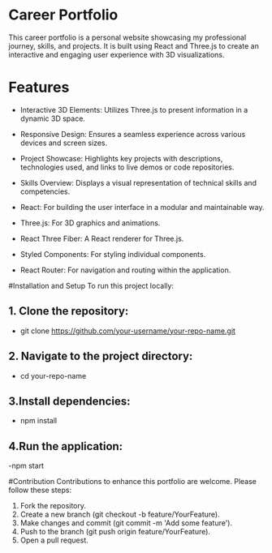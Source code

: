 # Career Portfolio

This career portfolio is a personal website showcasing my professional journey, skills, and projects. It is built using React and Three.js to create an interactive and engaging user experience with 3D visualizations.

# Features
- Interactive 3D Elements: Utilizes Three.js to present information in a dynamic 3D space.
- Responsive Design: Ensures a seamless experience across various devices and screen sizes.
- Project Showcase: Highlights key projects with descriptions, technologies used, and links to live demos or code repositories.
- Skills Overview: Displays a visual representation of technical skills and competencies.
  
- React: For building the user interface in a modular and maintainable way.
- Three.js: For 3D graphics and animations.
- React Three Fiber: A React renderer for Three.js.
  
- Styled Components: For styling individual components.
- React Router: For navigation and routing within the application.
  
#Installation and Setup
To run this project locally:

## 1. Clone the repository:
  - git clone https://github.com/your-username/your-repo-name.git
## 2. Navigate to the project directory:
  - cd your-repo-name
## 3.Install dependencies:
  - npm install
## 4.Run the application:
  -npm start
  
#Contribution
Contributions to enhance this portfolio are welcome. Please follow these steps:

1. Fork the repository.
2. Create a new branch (git checkout -b feature/YourFeature).
3. Make changes and commit (git commit -m 'Add some feature').
4. Push to the branch (git push origin feature/YourFeature).
5. Open a pull request.
   
